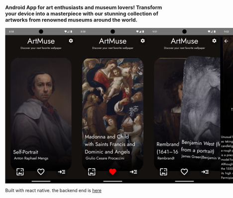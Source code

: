 <h3>Android App for art enthusiasts and museum lovers! Transform your device into a masterpiece with our stunning collection of artworks from renowned museums around the world.</h3>

<div style="display:flex;">
   
<img height="500px" src="https://github.com/AmirBraham/Artmuse/blob/main/shipping/Screenshot_1693943910.png" />

<img height="500px" src="https://github.com/AmirBraham/Artmuse/blob/main/shipping/Screenshot_1693943939.png" />

<img height="500px" src="https://github.com/AmirBraham/Artmuse/blob/main/shipping/Screenshot_1693944085.png" />

<img height="500px" src="https://github.com/AmirBraham/Artmuse/blob/main/shipping/Screenshot_1693944128.png" />
</div>


<p>Built with react native. the backend end is  <a href="https://github.com/AmirBraham/ArtMuse-Backend">here</a> </p>
